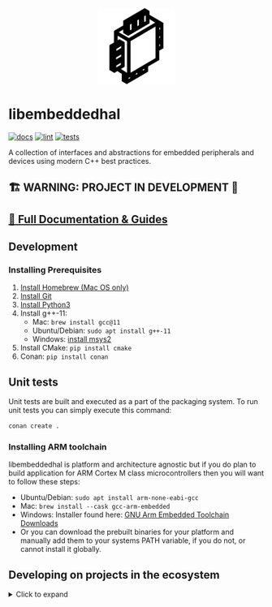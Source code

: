 <p align="center">
  <img height="150" src="docs/chip.svg">
</p>

# libembeddedhal

[![docs](https://github.com/SJSU-Dev2/libembeddedhal/actions/workflows/docs.yml/badge.svg?branch=main)](https://github.com/SJSU-Dev2/libembeddedhal/actions/workflows/docs.yml)
[![lint](https://github.com/SJSU-Dev2/libembeddedhal/actions/workflows/lint.yml/badge.svg?branch=main)](https://github.com/SJSU-Dev2/libembeddedhal/actions/workflows/lint.yml)
[![tests](https://github.com/SJSU-Dev2/libembeddedhal/actions/workflows/tests.yml/badge.svg?branch=main)](https://github.com/SJSU-Dev2/libembeddedhal/actions/workflows/tests.yml)

A collection of interfaces and abstractions for embedded peripherals and devices
using modern C++ best practices.

## 🏗️ WARNING: PROJECT IN DEVELOPMENT 🚧

## [📖 Full Documentation & Guides](https://sjsu-dev2.github.io/libembeddedhal)

## Development

### Installing Prerequisites

1. [Install Homebrew (Mac OS only)](https://brew.sh/)
1. [Install Git](https://git-scm.com/downloads)
1. [Install Python3](https://www.python.org/downloads/)
1. Install g++-11:
    - Mac: `brew install gcc@11`
    - Ubuntu/Debian: `sudo apt install g++-11`
    - Windows: [install msys2](https://www.msys2.org/#installation)
1. Install CMake: `pip install cmake`
1. Conan: `pip install conan`

## Unit tests

Unit tests are built and executed as a part of the packaging system. To run unit
tests you can simply execute this command:

```bash
conan create .
```

### Installing ARM toolchain

libembeddedhal is platform and architecture agnostic but if you do plan to build
application for ARM Cortex M class microcontrollers then you will want to follow
these steps:

- Ubuntu/Debian: `sudo apt install arm-none-eabi-gcc`
- Mac: `brew install --cask gcc-arm-embedded`
- Windows: Installer found here: [GNU Arm Embedded Toolchain Downloads](https://developer.arm.com/tools-and-software/open-source-software/developer-tools/gnu-toolchain/gnu-rm/downloads)
- Or you can download the prebuilt binaries for your platform and manually
  add them to your systems PATH variable, if you do not, or cannot install
  it globally.

## Developing on projects in the ecosystem
<details>
  <summary>Click to expand</summary>

### Cloning the projects

In order to develop for libembeddedhal and all of its implementations and
libraries, you will need to clone their repos manual (at least for the time
being).

NOTE: If you have a fork of a particular library you can swap out the git url to
point to your forked instance.


```bash
mkdir libembeddedhal-dev
cd libembeddedhal-dev

git clone https://github.com/SJSU-Dev2/liblpc40xx.git
git clone https://github.com/SJSU-Dev2/libesp8266.git
git clone https://github.com/SJSU-Dev2/libembeddedhal.git
git clone https://github.com/SJSU-Dev2/libarmcortex.git
git clone https://github.com/SJSU-Dev2/libxbitset.git
```

### Install libraries into local conan

```bash
conan create libxbitset
conan create libembeddedhal
conan create libarmcortex
conan create liblpc40xx
conan create libesp8266
```

### Building applications

For now, see https://github.com/SJSU-Dev2/starter-embeddedhal. The steps should
be the same as "Running unit tests or cmake" and tinker with the CMakeLists.txt
file in order modify the code but

### Making changes to a library available

Each time you make a change to a library, you need to run `conan create` on its
directory in order to get those changes across other libraries.

</details>
